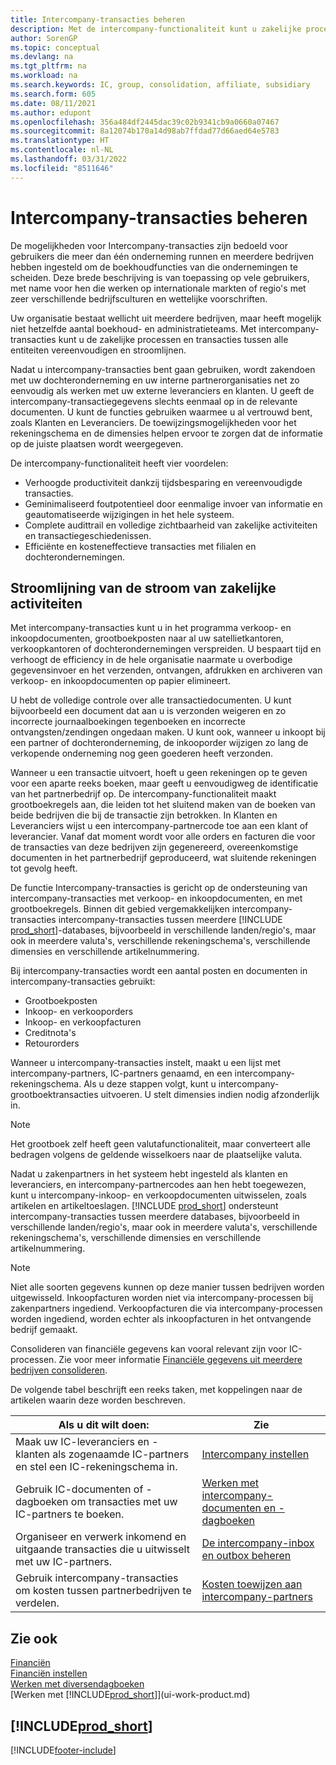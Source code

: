 ```yaml
---
title: Intercompany-transacties beheren
description: Met de intercompany-functionaliteit kunt u zakelijke processen en transacties tussen bedrijven binnen dezelfde organisatie vereenvoudigen.
author: SorenGP
ms.topic: conceptual
ms.devlang: na
ms.tgt_pltfrm: na
ms.workload: na
ms.search.keywords: IC, group, consolidation, affiliate, subsidiary
ms.search.form: 605
ms.date: 08/11/2021
ms.author: edupont
ms.openlocfilehash: 356a484df2445dac39c02b9341cb9a0660a07467
ms.sourcegitcommit: 8a12074b170a14d98ab7ffdad77d66aed64e5783
ms.translationtype: HT
ms.contentlocale: nl-NL
ms.lasthandoff: 03/31/2022
ms.locfileid: "8511646"
---
```

# <a name="managing-intercompany-transactions"></a>Intercompany-transacties beheren

De mogelijkheden voor Intercompany-transacties zijn bedoeld voor gebruikers die meer dan één onderneming runnen en meerdere bedrijven hebben ingesteld om de boekhoudfuncties van die ondernemingen te scheiden. Deze brede beschrijving is van toepassing op vele gebruikers, met name voor hen die werken op internationale markten of regio's met zeer verschillende bedrijfsculturen en wettelijke voorschriften.

Uw organisatie bestaat wellicht uit meerdere bedrijven, maar heeft mogelijk niet hetzelfde aantal boekhoud- en administratieteams. Met intercompany-transacties kunt u de zakelijke processen en transacties tussen alle entiteiten vereenvoudigen en stroomlijnen.

Nadat u intercompany-transacties bent gaan gebruiken, wordt zakendoen met uw dochteronderneming en uw interne partnerorganisaties net zo eenvoudig als werken met uw externe leveranciers en klanten. U geeft de intercompany-transactiegegevens slechts eenmaal op in de relevante documenten. U kunt de functies gebruiken waarmee u al vertrouwd bent, zoals Klanten en Leveranciers. De toewijzingsmogelijkheden voor het rekeningschema en de dimensies helpen ervoor te zorgen dat de informatie op de juiste plaatsen wordt weergegeven.  

De intercompany-functionaliteit heeft vier voordelen:  

- Verhoogde productiviteit dankzij tijdsbesparing en vereenvoudigde transacties.  
- Geminimaliseerd foutpotentieel door eenmalige invoer van informatie en geautomatiseerde wijzigingen in het hele systeem.  
- Complete audittrail en volledige zichtbaarheid van zakelijke activiteiten en transactiegeschiedenissen.  
- Efficiënte en kosteneffectieve transacties met filialen en dochterondernemingen.  

## <a name="streamlining-the-flow-of-business-activities"></a>Stroomlijning van de stroom van zakelijke activiteiten  

Met intercompany-transacties kunt u in het programma verkoop- en inkoopdocumenten, grootboekposten naar al uw satellietkantoren, verkoopkantoren of dochterondernemingen verspreiden. U bespaart tijd en verhoogt de efficiency in de hele organisatie naarmate u overbodige gegevensinvoer en het verzenden, ontvangen, afdrukken en archiveren van verkoop- en inkoopdocumenten op papier elimineert.  

U hebt de volledige controle over alle transactiedocumenten. U kunt bijvoorbeeld een document dat aan u is verzonden weigeren en zo incorrecte journaalboekingen tegenboeken en incorrecte ontvangsten/zendingen ongedaan maken. U kunt ook, wanneer u inkoopt bij een partner of dochteronderneming, de inkooporder wijzigen zo lang de verkopende onderneming nog geen goederen heeft verzonden.  

Wanneer u een transactie uitvoert, hoeft u geen rekeningen op te geven voor een aparte reeks boeken, maar geeft u eenvoudigweg de identificatie van het partnerbedrijf op. De intercompany-functionaliteit maakt grootboekregels aan, die leiden tot het sluitend maken van de boeken van beide bedrijven die bij de transactie zijn betrokken. In Klanten en Leveranciers wijst u een intercompany-partnercode toe aan een klant of leverancier. Vanaf dat moment wordt voor alle orders en facturen die voor de transacties van deze bedrijven zijn gegenereerd, overeenkomstige documenten in het partnerbedrijf geproduceerd, wat sluitende rekeningen tot gevolg heeft.  

De functie Intercompany-transacties is gericht op de ondersteuning van intercompany-transacties met verkoop- en inkoopdocumenten, en met grootboekregels. Binnen dit gebied vergemakkelijken intercompany-transacties intercompany-transacties tussen meerdere [!INCLUDE [prod_short](includes/prod_short.md)]-databases, bijvoorbeeld in verschillende landen/regio's, maar ook in meerdere valuta's, verschillende rekeningschema's, verschillende dimensies en verschillende artikelnummering.  

Bij intercompany-transacties wordt een aantal posten en documenten in intercompany-transacties gebruikt:  

- Grootboekposten
- Inkoop- en verkooporders
- Inkoop- en verkoopfacturen
- Creditnota's
- Retourorders

Wanneer u intercompany-transacties instelt, maakt u een lijst met intercompany-partners, IC-partners genaamd, en een intercompany-rekeningschema. Als u deze stappen volgt, kunt u intercompany-grootboektransacties uitvoeren. U stelt dimensies indien nodig afzonderlijk in.  

> [!NOTE]
> Het grootboek zelf heeft geen valutafunctionaliteit, maar converteert alle bedragen volgens de geldende wisselkoers naar de plaatselijke valuta.

Nadat u zakenpartners in het systeem hebt ingesteld als klanten en leveranciers, en intercompany-partnercodes aan hen hebt toegewezen, kunt u intercompany-inkoop- en verkoopdocumenten uitwisselen, zoals artikelen en artikeltoeslagen. [!INCLUDE [prod_short](includes/prod_short.md)] ondersteunt intercompany-transacties tussen meerdere databases, bijvoorbeeld in verschillende landen/regio's, maar ook in meerdere valuta's, verschillende rekeningschema's, verschillende dimensies en verschillende artikelnummering.  

> [!NOTE]
> Niet alle soorten gegevens kunnen op deze manier tussen bedrijven worden uitgewisseld. Inkoopfacturen worden niet via intercompany-processen bij zakenpartners ingediend. Verkoopfacturen die via intercompany-processen worden ingediend, worden echter als inkoopfacturen in het ontvangende bedrijf gemaakt.

Consolideren van financiële gegevens kan vooral relevant zijn voor IC-processen. Zie voor meer informatie [Financiële gegevens uit meerdere bedrijven consolideren](finance-consolidated-company-reporting.md).

De volgende tabel beschrijft een reeks taken, met koppelingen naar de artikelen waarin deze worden beschreven.

|Als u dit wilt doen: |Zie|
|---|---|
|Maak uw IC-leveranciers en -klanten als zogenaamde IC-partners en stel een IC-rekeningschema in.|[Intercompany instellen](intercompany-how-setup.md)|
|Gebruik IC-documenten of -dagboeken om transacties met uw IC-partners te boeken.|[Werken met intercompany-documenten en -dagboeken](intercompany-how-work-documents-journals.md)|
|Organiseer en verwerk inkomend en uitgaande transacties die u uitwisselt met uw IC-partners.|[De intercompany-inbox en outbox beheren](intercompany-how-manage-intercompany-inbox.md)|
|Gebruik intercompany-transacties om kosten tussen partnerbedrijven te verdelen.|[Kosten toewijzen aan intercompany-partners](intercompany-allocate-costs.md)|

## <a name="see-also"></a>Zie ook

[Financiën](finance.md)  
[Financiën instellen](finance-setup-finance.md)  
[Werken met diversendagboeken](ui-work-general-journals.md)  
[Werken met [!INCLUDE[prod_short](includes/prod_short.md)]](ui-work-product.md)

## [!INCLUDE[prod_short](includes/free_trial_md.md)]  


[!INCLUDE[footer-include](includes/footer-banner.md)]
